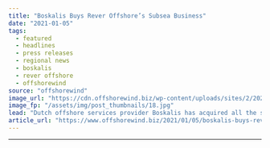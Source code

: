 ```yaml
---
title: "Boskalis Buys Rever Offshore’s Subsea Business"
date: "2021-01-05"
tags: 
  - featured
  - headlines
  - press releases
  - regional news
  - boskalis
  - rever offshore
  - offshorewind
source: "offshorewind"
image_url: "https://cdn.offshorewind.biz/wp-content/uploads/sites/2/2021/01/05090004/Boskalis-Buys-Rever-Offshore.jpg"
image_fp: "/assets/img/post_thumbnails/18.jpg"
lead: "Dutch offshore services provider Boskalis has acquired all the shares of Rever Offshore’s subsea"
article_url: "https://www.offshorewind.biz/2021/01/05/boskalis-buys-rever-offshores-subsea-business/"
---
```


---
